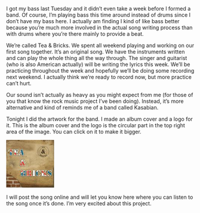 I got my bass last Tuesday and it didn’t even take a week before I formed a band. Of course, I’m playing bass this time around instead of drums since I don’t have my bass here. I actually am finding I kind of like bass better because you’re much more involved in the actual song writing process than with drums where you’re there mainly to provide a beat.

We’re called Tea & Bricks. We spent all weekend playing and working on our first song together. It’s an original song. We have the instruments written and can play the whole thing all the way through. The singer and guitarist (who is also American actually) will be writing the lyrics this week. We’ll be practicing throughout the week and hopefully we’ll be doing some recording next weekend. I actually think we’re ready to record now, but more practice can’t hurt.

Our sound isn’t actually as heavy as you might expect from me (for those of you that know the rock music project I’ve been doing). Instead, it’s more alternative and kind of reminds me of a band called Kasabian.

Tonight I did the artwork for the band. I made an album cover and a logo for it. This is the album cover and the logo is the circular part in the top right area of the image. You can click on it to make it bigger.

[![Tea & Bricks](tea-bricks-300.thumbnail.jpg)](https://i0.wp.com/blog.alexseifert.com/wp-content/uploads/2007/11/tea-bricks-300.jpg?ssl=1 "Tea & Bricks")

I will post the song online and will let you know here where you can listen to the song once it’s done. I’m very excited about this project.